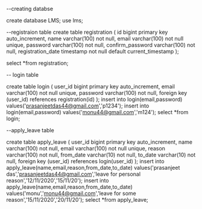 --creating databse

create database LMS;
use lms;


--registraion table
create table registration
(
	id bigint primary key auto_increment,
    name varchar(100) not null,
    email varchar(100) not null unique,
    password varchar(100) not null,
    confirm_password varchar(100) not null,
    registration_date timestamp not null default current_timestamp
);

select *from registration; 

-- login table

create table login
(
	user_id bigint primary key auto_increment,
	email varchar(100) not null unique,
    password varchar(100) not null,
    foreign key (user_id) references registration(id)
);
insert into login(email,password) values('prasanjeetdas44@gmail.com','p1234');
insert into login(email,password) values('monu44@gmail.com','m124');
select *from login;

--apply_leave table

create table apply_leave
(
	user_id bigint primary key auto_increment,
    name varchar(100) not null,
    email varchar(100) not null unique,
    reason varchar(100) not null,
    from_date varchar(10) not null,
    to_date varchar(10) not null,
    foreign key (user_id) references login(user_id)
);
insert into apply_leave(name,email,reason,from_date,to_date) values('prasanjeet das','prasanjeetdas44@gmail.com','leave for personal reason','12/11/2020','15/11/20');
insert into apply_leave(name,email,reason,from_date,to_date) values('monu','monu44@gmail.com','leave for some reason','15/11/2020','20/11/20');
select *from apply_leave;